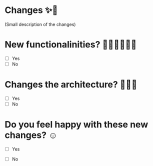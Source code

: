 # Changes ✨🌈

(Small description of the changes)

# New functionalinities?  👩🏻‍💻👨🏻‍💻
- [ ] Yes
- [ ] No

# Changes the architecture? 🕵🏻‍♀️
- [ ] Yes
- [ ] No

# Do you feel happy with these new changes? ☺
- [ ] Yes
- [ ] No

